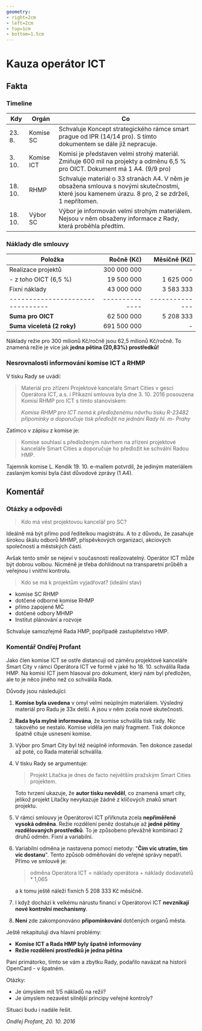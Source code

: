 ```yaml
---
geometry:
- right=2cm
- left=2cm
- top=1cm
- bottom=1.5cm
---
```


# Kauza operátor ICT

## Fakta

### Timeline

| Kdy     | Orgán      | Co                                                                                                                       |
|---------|------------|--------------------------------------------------------------------------------------------------------------------------|
| 23.  8. | Komise SC  | Schvaluje Koncept strategického rámce smart prague od IPR (14/14 pro). S tímto dokumentem se dále již nepracuje.         |
|  3. 10. | Komise ICT | Komisi je představen velmi strohý materiál. Zmiňuje 600 mil na projekty a odměnu 6,5 % pro OICT. Dokument má 1 A4. (9/9 pro) |
| 18. 10. | RHMP       | Schvaluje materiál o 33 stranách A4. V něm je obsažena smlouva s novými skutečnostmi, které jsou kamenem úrazu. 8 pro, 2 se zdrželi, 1 nepřítomen.  |
| 18. 10. | Výbor SC   | Výbor je informován velmi strohým materiálem. Nejsou v něm obsaženy informace z Rady, která proběhla předtím. |

### Náklady dle smlouvy

| Položka                        | Ročně (Kč)   | Měsíčně (Kč) |
|--------------------------------|-------------:|-------------:|
| Realizace projektů             | 300 000 000  |            - |
| - z toho OICT (6,5 %)          |  19 500 000  |    1 625 000 |
| Fixní náklady                  |  43 000 000  |    3 583 333 |
|--------------------------------|--------------|--------------|
| **Suma pro OICT**              |  62 500 000  |    5 208 333 |
| **Suma viceletá (2 roky)**     | 691 500 000  |            - |

Náklady režie pro 300 milionů Kč/ročně jsou 62,5 milionů Kč/ročně.
To znamená režie je více jak **jedna pětina (20,83%) prostředků!**

### Nesrovnalosti informování komise ICT a RHMP

V tisku Rady se uvádí:

> Materiál pro zřízení Projektové kanceláře Smart Cities v gesci Operátora ICT, a.s. i Příkazní smlouva byla dne 3. 10. 2016 posouzena Komisí RHMP pro ICT s tímto stanoviskem:
>
> *Komise RHMP pro ICT nemá k předloženému návrhu tisku R-23482 připomínky a doporučuje tisk předložit na jednání Rady hl. m- Prahy*

Zatímco v zápisu z komise je:

> Komise souhlasí s předloženým návrhem na zřízení projektové kanceláře Smart Cities a doporučuje ho předložit ke schvální Radou HMP.

Tajemník komise L. Kendík 19. 10. e-mailem potvrdil, že jediným materiálem zaslaným komisi byla část důvodové zprávy (1 A4).

## Komentář

### Otázky a odpovědi

> Kdo má vést projektovou kancelář pro SC?

Ideálně má být přímo pod ředitelkou magistrátu. A to z důvodu, že zasahuje širokou škálu odborů MHMP, příspěvkových organizací, akciových společností a městských částí.

Avšak tento směr se nejeví v současnosti realizovatelný. Operátor ICT může být dobrou volbou. Nicméně je třeba dohlídnout na transparetní průběh a veřejnou i vnitřní kontrolu.

> Kdo se má k projektům vyjadřovat? (ideální stav)

- komise SC RHMP
- dotčené odborné komise RHMP
- přímo zapojené MČ
- dotčené odbory MHMP
- Institut plánování a rozvoje

Schvaluje samozřejmě Rada HMP, popřípadě zastupitelstvo HMP.

### Komentář Ondřej Profant

Jako člen komise ICT se ostře distancuji od záměru projektové kanceláře Smart City v rámci Operátora ICT
 ve formě v jaké ho 18. 10. schválila Rada HMP.
Na komisi ICT jsem hlasoval pro dokument, který nám byl předložen, ale to je něco jiného než co schválila Rada.

Důvody jsou následující:

1. **Komise byla uvedena** v omyl velmi neúplným materiálem. Výsledný materiál pro Radu je 33x delší. A jsou v něm zcela nové skutečnosti.
2. **Rada byla mylně informována**, že komise schválila tisk rady. Nic takového se nestalo. Komise viděla jen malý fragment. Tisk dokonce špatně cituje usnesení komise.
3. Výbor pro Smart City byl též neúplně informován. Ten dokonce zasedal až poté, co Rada materiál schválila.
4. V tisku Rady se argumentuje:  

    > Projekt Lítačka je dnes de facto největším pražským Smart Cities projektem.
 
    Toto tvrzení ukazuje, že **autor tisku nevěděl**, co znamená smart city, jelikož projekt Lítačky nevykazuje žádné z klíčových znaků smart projektu.
5. V rámci smlouvy je Operátorovi ICT přiřknuta zcela **nepřiměřeně vysoká odměna**. Režie rozdělení peněz dostahuje až **jedné pětiny rozdělovaných prostředků**. To je způsobeno převážně kombinací 2 druhů odměn. Fixní a variabilní.
6. Variabilní odměna je nastavena pomocí metody: "**Čím víc utratím, tím víc dostanu**". Tento způsob odměňování do veřejné správy nepatří. Přímo ve smlouvě je:

     > odměna Operátora ICT = náklady operátora + náklady dodavatelů * 1,065

     a k tomu ještě náleží fixních 5 208 333 Kč měsíčně.
7. I když dochází k velkému nárustu financí v Operátorovi ICT **nevznikají nové kontrolní mechanismy**.
8. **Není** zde zakomponováno **připomínkování** dotčených organů města.

Ještě rekapituluji dva hlavní problémy:

- **Komise ICT a Rada HMP byly špatně informovány**
- **Režie rozdělení prostředků je jedna pětina**

Paní primátorko, tímto se vám a zbytku Rady, podařilo navázat na historii OpenCard - v špatném.

Otázky:

- Je úmyslem mít 1/5 nákladů na režii?
- Je úmyslem nezavést silnější principy veřejné kontroly?

Situaci budu i nadále řešit.

*Ondřej Profant, 20. 10. 2016*
